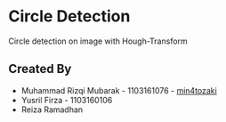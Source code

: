 # Circle Detection

Circle detection on image with Hough-Transform

## Created By

- Muhammad Rizqi Mubarak - 1103161076 - [min4tozaki](https://github.com/min4tozaki)
- Yusril Firza - 1103160106
- Reiza Ramadhan
